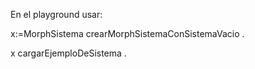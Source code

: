 En el playground usar:


x:=MorphSistema crearMorphSistemaConSistemaVacio .


x cargarEjemploDeSistema .

